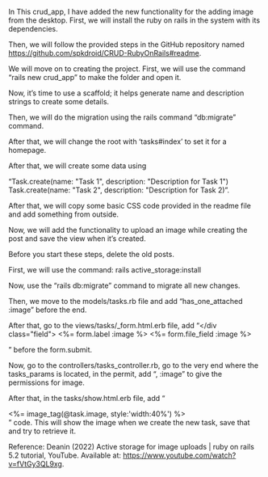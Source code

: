 In This crud_app, I have added the new functionality for the adding image from the desktop.
First, we will install the ruby on rails in the system with its dependencies.

Then, we will follow the provided steps in the GitHub repository named https://github.com/spkdroid/CRUD-RubyOnRails#readme.

We will move on to creating the project. First, we will use the command “rails new crud_app” to make the folder and open it.

Now, it’s time to use a scaffold; it helps generate name and description strings to create some details.

Then, we will do the migration using the rails command “db:migrate” command.

After that, we will change the root with ‘tasks#index’ to set it for a homepage.

After that, we will create some data using 

“Task.create(name: "Task 1", description: "Description for Task 1")
Task.create(name: "Task 2", description: "Description for Task 2)”.

After that, we will copy some basic CSS code provided in the readme file and add something from outside.

Now, we will add the functionality to upload an image while creating the post and save the view when it’s created.

Before you start these steps, delete the old posts.

First, we will use the command: rails active_storage:install 

Now, use the “rails db:migrate” command to migrate all new changes.

Then, we move to the models/tasks.rb file and add “has_one_attached :image” before the end.

After that, go to the views/tasks/_form.html.erb file, add 
“</div class="field">
    <%= form.label :image %>
    <%= form.file_field :image %>
  <div>” before the form.submit.

Now, go to the controllers/tasks_controller.rb, go to the very end where the tasks_params is located, in the permit, add “, :image” to give the permissions for image.

After that, in the tasks/show.html.erb file, add “
<div>
  <%= image_tag(@task.image, style:'width:40%') %>
</div>” code. This will show the image when we create the new task, save that and try to retrieve it. 
    
Reference:
Deanin (2022) Active storage for image uploads | ruby on rails 5.2 tutorial, YouTube. Available at: https://www.youtube.com/watch?v=fVtGy3QL9xg. 
